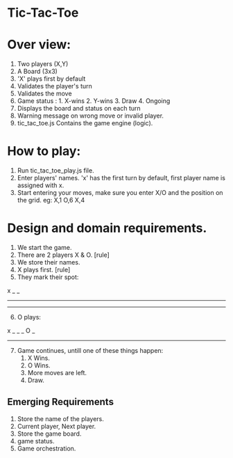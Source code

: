 # Tic-Tac-Toe

# Over view:

1. Two players (X,Y)
2. A Board (3x3)
3. 'X' plays first by default 
4. Validates the player's turn
5. Validates the move  
6. Game status :
            1. X-wins
            2. Y-wins
            3. Draw
            4. Ongoing
7. Displays the board and status on each turn
8. Warning message on wrong move or invalid player.
9. tic_tac_toe.js Contains the game engine (logic).

# How to play:

1. Run tic_tac_toe_play.js file.
2. Enter players' names. 'x' has the first turn by default, first player name is assigned with x.
3. Start entering your moves, make sure you enter X/O and the position on the grid.
   eg: X,1  O,6  X,4    

# Design and domain requirements. 

1. We start the game.
2. There are 2 players X & O. [rule]
3. We store their names.
4. X plays first. [rule]
5. They mark their spot:

  x _ _
  _ _ _ 
  _ _ _

  6. O plays:

  x _ _
  _ O _ 
  _ _ _

  7. Game continues, untill one of these things happen:
     1. X Wins.
     2. O Wins.
     3. More moves are left.
     4. Draw.

  ## Emerging Requirements

  1. Store the name of the players.
  2. Current player, Next player.
  3. Store the game board.
  4. game status.
  5. Game orchestration. 

    